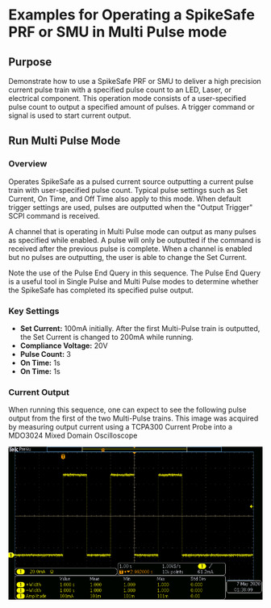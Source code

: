 # Examples for Operating a SpikeSafe PRF or SMU in Multi Pulse mode

## **Purpose**
Demonstrate how to use a SpikeSafe PRF or SMU to deliver a high precision current pulse train with a specified pulse count to an LED, Laser, or electrical component. This operation mode consists of a user-specified pulse count to output a specified amount of pulses. A trigger command or signal is used to start current output.

## **Run Multi Pulse Mode**

### Overview 
Operates SpikeSafe as a pulsed current source outputting a current pulse train with user-specified pulse count. Typical pulse settings such as Set Current, On Time, and Off Time also apply to this mode. When default trigger settings are used, pulses are outputted when the "Output Trigger" SCPI command is received. 

A channel that is operating in Multi Pulse mode can output as many pulses as specified while enabled. A pulse will only be outputted if the command is received after the previous pulse is complete. When a channel is enabled but no pulses are outputting, the user is able to change the Set Current.

Note the use of the Pulse End Query in this sequence. The Pulse End Query is a useful tool in Single Pulse and Multi Pulse modes to determine whether the SpikeSafe has completed its specified pulse output.

### Key Settings 
- **Set Current:** 100mA initially. After the first Multi-Pulse train is outputted, the Set Current is changed to 200mA while running.
- **Compliance Voltage:** 20V
- **Pulse Count:** 3
- **On Time:** 1s
- **On Time:** 1s

### Current Output
When running this sequence, one can expect to see the following pulse output from the first of the two Multi-Pulse trains. This image was acquired by measuring output current using a TCPA300 Current Probe into a MDO3024 Mixed Domain Oscilloscope

![](multi_pulse_output.png)
